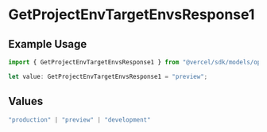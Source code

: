 # GetProjectEnvTargetEnvsResponse1

## Example Usage

```typescript
import { GetProjectEnvTargetEnvsResponse1 } from "@vercel/sdk/models/operations/getprojectenv.js";

let value: GetProjectEnvTargetEnvsResponse1 = "preview";
```

## Values

```typescript
"production" | "preview" | "development"
```